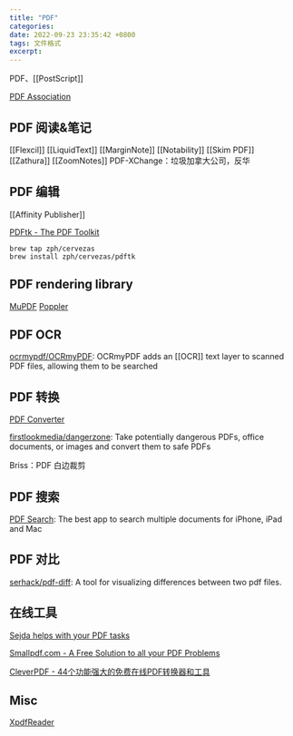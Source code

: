 ```yaml
---
title: "PDF"
categories: 
date: 2022-09-23 23:35:42 +0800
tags: 文件格式
excerpt: 
---
```


PDF、[[PostScript]]

[PDF Association](https://www.pdfa.org)


## PDF 阅读&笔记


[[Flexcil]]
[[LiquidText]]
[[MarginNote]]
[[Notability]]
[[Skim PDF]]
[[Zathura]]
[[ZoomNotes]]
PDF-XChange：垃圾加拿大公司，反华

## PDF 编辑

[[Affinity Publisher]]

[PDFtk - The PDF Toolkit](https://www.pdflabs.com/tools/pdftk-the-pdf-toolkit/)

```shell
brew tap zph/cervezas
brew install zph/cervezas/pdftk
```

## PDF rendering library
[MuPDF](https://www.mupdf.com/)
[Poppler](https://poppler.freedesktop.org/)

## PDF OCR

[ocrmypdf/OCRmyPDF](https://github.com/ocrmypdf/OCRmyPDF): OCRmyPDF adds an [[OCR]] text layer to scanned PDF files, allowing them to be searched

## PDF 转换

[PDF Converter](https://pdfsearch.app/pdfconverter/)


[firstlookmedia/dangerzone](https://github.com/firstlookmedia/dangerzone): Take potentially dangerous PDFs, office documents, or images and convert them to safe PDFs

Briss：PDF 白边裁剪


## PDF 搜索

[PDF Search](https://pdfsearch.app/): The best app to search multiple documents for iPhone, iPad and Mac

## PDF 对比

[serhack/pdf-diff](https://github.com/serhack/pdf-diff): A tool for visualizing differences between two pdf files.

## 在线工具

[Sejda helps with your PDF tasks](https://www.sejda.com/)

[Smallpdf.com - A Free Solution to all your PDF Problems](https://smallpdf.com/)

[CleverPDF - 44个功能强大的免费在线PDF转换器和工具](https://www.cleverpdf.com/cn)





## Misc

[XpdfReader](https://www.xpdfreader.com/index.html)

